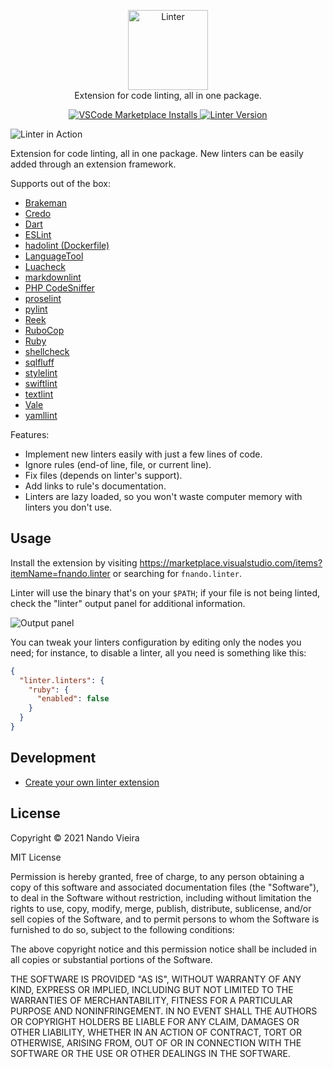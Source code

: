 <p align="center">
  <a href="https://github.com/fnando/vscode-linter/">
    <img width="128" height="128" src="https://github.com/fnando/vscode-linter/raw/main/icon.png" alt="Linter">
  </a>
  <br>
  Extension for code linting, all in one package.
</p>

<p align="center">
  <a href="https://marketplace.visualstudio.com/items?itemName=fnando.linter">
    <img src="https://img.shields.io/visual-studio-marketplace/i/fnando.linter" alt="VSCode Marketplace Installs">
  </a>
  <a href="https://marketplace.visualstudio.com/items?itemName=fnando.linter">
    <img src="https://img.shields.io/visual-studio-marketplace/v/fnando.linter?color=blue" alt="Linter Version">
  </a>
</p>

![Linter in Action](https://github.com/fnando/vscode-linter/raw/main/linter.png)

Extension for code linting, all in one package. New linters can be easily added
through an extension framework.

Supports out of the box:

- [Brakeman](https://brakemanscanner.org)
- [Credo](https://hexdocs.pm/credo/overview.html)
- [Dart](https://dart.dev/tools/linter-rules)
- [ESLint](https://eslint.org)
- [hadolint (Dockerfile)](https://github.com/hadolint/hadolint)
- [LanguageTool](https://languagetool.org/)
- [Luacheck](https://luacheck.readthedocs.io/en/stable/)
- [markdownlint](https://github.com/DavidAnson/markdownlint)
- [PHP CodeSniffer](https://github.com/squizlabs/PHP_CodeSniffer)
- [proselint](https://github.com/amperser/proselint/)
- [pylint](https://www.pylint.org)
- [Reek](https://github.com/troessner/reek)
- [RuboCop](https://rubocop.org)
- [Ruby](https://www.ruby-lang.org)
- [shellcheck](https://github.com/koalaman/shellcheck)
- [sqlfluff](https://docs.sqlfluff.com/en/stable/index.html)
- [stylelint](https://stylelint.io)
- [swiftlint](https://realm.github.io/SwiftLint/)
- [textlint](https://textlint.github.io)
- [Vale](https://github.com/errata-ai/vale)
- [yamllint](https://github.com/adrienverge/yamllint)

Features:

- Implement new linters easily with just a few lines of code.
- Ignore rules (end-of line, file, or current line).
- Fix files (depends on linter's support).
- Add links to rule's documentation.
- Linters are lazy loaded, so you won't waste computer memory with linters you
  don't use.

## Usage

Install the extension by visiting
<https://marketplace.visualstudio.com/items?itemName=fnando.linter> or searching
for `fnando.linter`.

Linter will use the binary that's on your `$PATH`; if your file is not being
linted, check the "linter" output panel for additional information.

![Output panel](https://github.com/fnando/vscode-linter/raw/main/docs/images/output.png)

You can tweak your linters configuration by editing only the nodes you need; for
instance, to disable a linter, all you need is something like this:

```json
{
  "linter.linters": {
    "ruby": {
      "enabled": false
    }
  }
}
```

## Development

- [Create your own linter extension](https://github.com/fnando/vscode-linter/tree/main/docs/creating-linters.md)

## License

Copyright © 2021 Nando Vieira

MIT License

Permission is hereby granted, free of charge, to any person obtaining a copy of
this software and associated documentation files (the "Software"), to deal in
the Software without restriction, including without limitation the rights to
use, copy, modify, merge, publish, distribute, sublicense, and/or sell copies of
the Software, and to permit persons to whom the Software is furnished to do so,
subject to the following conditions:

The above copyright notice and this permission notice shall be included in all
copies or substantial portions of the Software.

THE SOFTWARE IS PROVIDED "AS IS", WITHOUT WARRANTY OF ANY KIND, EXPRESS OR
IMPLIED, INCLUDING BUT NOT LIMITED TO THE WARRANTIES OF MERCHANTABILITY, FITNESS
FOR A PARTICULAR PURPOSE AND NONINFRINGEMENT. IN NO EVENT SHALL THE AUTHORS OR
COPYRIGHT HOLDERS BE LIABLE FOR ANY CLAIM, DAMAGES OR OTHER LIABILITY, WHETHER
IN AN ACTION OF CONTRACT, TORT OR OTHERWISE, ARISING FROM, OUT OF OR IN
CONNECTION WITH THE SOFTWARE OR THE USE OR OTHER DEALINGS IN THE SOFTWARE.
